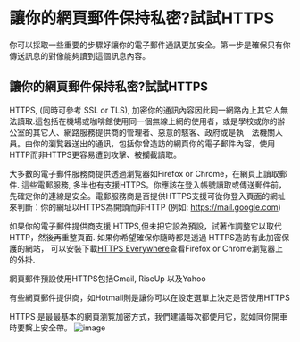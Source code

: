 [Title]: # (讓你的網頁郵件保持使用私密 -HTTPS連線)
[Order]: # (6)

# 讓你的網頁郵件保持私密?試試HTTPS

你可以採取一些重要的步驟好讓你的電子郵件通訊更加安全。第一步是確保只有你傳送訊息的對像能夠讀到這個訊息內容。

## 讓你的網頁郵件保持私密?試試HTTPS

HTTPS, (同時可參考 SSL or TLS), 加密你的通訊內容因此同一網路內上其它人無法讀取.這包括在機場或咖啡館使用同一個無線上網的使用者，或是學校或你的辦公室的其它人、網路服務提供商的管理者、惡意的駭客、政府或是執　法機關人員。由你的瀏覧器送出的通訊，包括你曾造訪的網頁你的電子郵件內容，使用HTTP而非HTTPS更容易遭到攻擊、被攔截讀取。

大多數的電子郵件服務商提供透過瀏覧器如Firefox or Chrome，在網頁上讀取郵件. 這些電郵服務, 多半也有支援HTTPS。你應該在登入帳號讀取或傳送郵件前，先確定你的連線是安全。電郵服務商是否提供HTTPS支援可從你登入頁面的網址來判斷：你的網址以HTTPS為開頭而非HTTP (例如: https://mail.google.com)

如果你的電子郵件提供商支援 HTTPS,但未把它設為預設，試著作調整它以取代HTTP，然後再重整頁面. 如果你希望確保你隨時都是透過 HTTPS造訪有此加密保護的網站， 可以安裝下載[HTTPS Everywhere](https://www.eff.org/https-everywhere)查看Firefox or Chrome瀏覧器上的外掛.</p><p>網頁郵件預設使用HTTPS包括Gmail, RiseUp 以及Yahoo

有些網頁郵件提供商，如Hotmail則是讓你可以在設定選單上決定是否使用HTTPS

HTTPS 是最最基本的網頁瀏覧加密方式，我們建議每次都使用它，就如同你開車時要繫上安全帶。
![image](email1.png)
